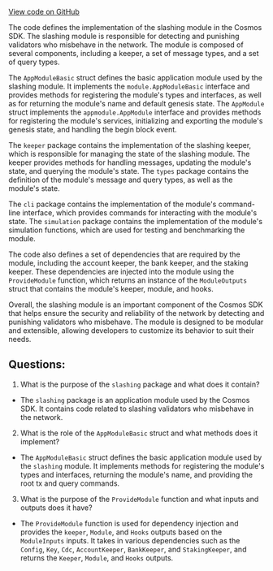 [View code on GitHub](https://github.com/cosmos/cosmos-sdk/blob/main/x/slashing/module.go)

The code defines the implementation of the slashing module in the Cosmos SDK. The slashing module is responsible for detecting and punishing validators who misbehave in the network. The module is composed of several components, including a keeper, a set of message types, and a set of query types.

The `AppModuleBasic` struct defines the basic application module used by the slashing module. It implements the `module.AppModuleBasic` interface and provides methods for registering the module's types and interfaces, as well as for returning the module's name and default genesis state. The `AppModule` struct implements the `appmodule.AppModule` interface and provides methods for registering the module's services, initializing and exporting the module's genesis state, and handling the begin block event.

The `keeper` package contains the implementation of the slashing keeper, which is responsible for managing the state of the slashing module. The keeper provides methods for handling messages, updating the module's state, and querying the module's state. The `types` package contains the definition of the module's message and query types, as well as the module's state.

The `cli` package contains the implementation of the module's command-line interface, which provides commands for interacting with the module's state. The `simulation` package contains the implementation of the module's simulation functions, which are used for testing and benchmarking the module.

The code also defines a set of dependencies that are required by the module, including the account keeper, the bank keeper, and the staking keeper. These dependencies are injected into the module using the `ProvideModule` function, which returns an instance of the `ModuleOutputs` struct that contains the module's keeper, module, and hooks.

Overall, the slashing module is an important component of the Cosmos SDK that helps ensure the security and reliability of the network by detecting and punishing validators who misbehave. The module is designed to be modular and extensible, allowing developers to customize its behavior to suit their needs.
## Questions: 
 1. What is the purpose of the `slashing` package and what does it contain?
- The `slashing` package is an application module used by the Cosmos SDK. It contains code related to slashing validators who misbehave in the network.

2. What is the role of the `AppModuleBasic` struct and what methods does it implement?
- The `AppModuleBasic` struct defines the basic application module used by the `slashing` module. It implements methods for registering the module's types and interfaces, returning the module's name, and providing the root tx and query commands.

3. What is the purpose of the `ProvideModule` function and what inputs and outputs does it have?
- The `ProvideModule` function is used for dependency injection and provides the `keeper`, `Module`, and `Hooks` outputs based on the `ModuleInputs` inputs. It takes in various dependencies such as the `Config`, `Key`, `Cdc`, `AccountKeeper`, `BankKeeper`, and `StakingKeeper`, and returns the `Keeper`, `Module`, and `Hooks` outputs.